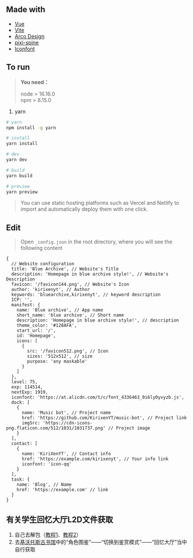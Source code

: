 ## Made with

- [Vue](https://cn.vuejs.org/)
- [Vite](https://vitejs.cn/vite3-cn/)
- [Arco Design](https://arco.design/)
- [pixi-spine](https://github.com/pixijs/spine)
- [Iconfont](https://www.iconfont.cn/)

## To run

> **You need：**
>
> node > 16.16.0  
> npm > 8.15.0

1. yarn

```bash
# yarn
npm install -g yarn
```

```bash
# install
yarn install

# dev
yarn dev

# build
yarn build

# preview
yarn preview
```

> You can use static hosting platforms such as Vercel and Netlify to import and automatically deploy them with one click.

## Edit

> Open `_config.json` in the root directory, where you will see the following content

```json5
{
  // Website configuration
  title: 'Blue Archive', // Website's Title
  description: 'Homepage in blue archive style!', // Website's Description
  favicon: '/favicon144.png', // Website's Icon
  author: 'kirixenyt', // Author
  keywords: 'bluearchive,kirixenyt', // keyword description
  ICP: '',
  manifest: {
    name: 'Blue archive', // App name
    short_name: 'blue archive', // Short name
    description: 'Homepage in blue archive style!', // description
    theme_color: '#128AFA',
    start_url: '/',
    id: 'Homepage',
    icons: [
      {
        src: '/favicon512.png', // Icon
        sizes: '512x512', // size
        purpose: 'any maskable'
      }
    ]
  },
  level: 75,
  exp: 114514,
  nextExp: 1919,
  iconfont: 'https://at.alicdn.com/t/c/font_4336463_0i6ly0yvyzb.js',
  dock: [
    {
      name: 'Music bot', // Project name
      href: 'https://github.com/KirixenYT/music-bot', // Project link
      imgSrc: 'https://cdn-icons-png.flaticon.com/512/1031/1031737.png' // Project image
    }
  ],
  contact: [
    {
      name: 'KiriXenYT', // Contact info
      href: 'https://example.com/kirixenyt', // Your info link
      iconfont: 'icon-qq'
    }
  ],
  task: {
    name: 'Blog', // Name
    href: 'https://example.com' // link
  }
}
```

## 有关学生回忆大厅L2D文件获取

1. 自己去解包（[教程1](https://www.bilibili.com/read/cv15934670/)、[教程2](https://www.bilibili.com/read/cv18073492/)）
2. 去[基沃托斯古书馆](https://kivo.wiki/)中的“角色图鉴”——“切换到鉴赏模式”——“回忆大厅”当中自行获取
